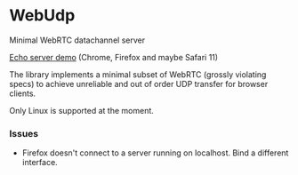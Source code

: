 # WebUdp
Minimal WebRTC datachannel server

[Echo server demo](https://www.vektor.space/webudprtt.html) (Chrome, Firefox and maybe Safari 11)

The library implements a minimal subset of WebRTC (grossly violating specs) to achieve unreliable and out of order UDP transfer for browser clients.

Only Linux is supported at the moment.

### Issues
* Firefox doesn't connect to a server running on localhost. Bind a different interface.
